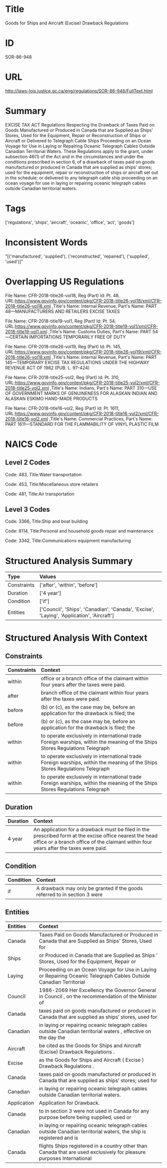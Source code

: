 # Title
Goods for Ships and Aircraft (Excise) Drawback Regulations


# ID
SOR-86-948

# URL
http://laws-lois.justice.gc.ca/eng/regulations/SOR-86-948/FullText.html


# Summary
EXCISE TAX ACT Regulations Respecting the Drawback of Taxes Paid on Goods Manufactured or Produced in Canada that are Supplied as Ships’ Stores, Used for the Equipment, Repair or Reconstruction of Ships or Aircraft or Delivered to Telegraph Cable Ships Proceeding on an Ocean Voyage for Use in Laying or Repairing Oceanic Telegraph Cables Outside Canadian Territorial Waters.
These Regulations apply to the grant, under subsection 46(1) of the Act and in the circumstances and under the conditions prescribed in section 6, of a drawback of taxes paid on goods manufactured or produced in Canada that are supplied as ships’ stores; used for the equipment, repair or reconstruction of ships or aircraft set out in the schedule; or delivered to any telegraph cable ship proceeding on an ocean voyage for use in laying or repairing oceanic telegraph cables outside Canadian territorial waters.


# Tags
['regulations', 'ships', 'aircraft', 'oceanic', 'office', 'act', 'goods']


# Inconsistent Words
"[('manufactured', 'supplied'), ('reconstructed', 'repaired'), ('supplied', 'used')]"


# Overlapping US Regulations
File Name: CFR-2018-title26-vol18, Reg (Part) Id: Pt. 48, URL:https://www.govinfo.gov/content/pkg/CFR-2018-title26-vol18/xml/CFR-2018-title26-vol18.xml
,Title's Name: Internal Revenue, Part's Name: PART 48—MANUFACTURERS AND RETAILERS EXCISE TAXES

File Name: CFR-2018-title19-vol1, Reg (Part) Id: Pt. 54, URL:https://www.govinfo.gov/content/pkg/CFR-2018-title19-vol1/xml/CFR-2018-title19-vol1.xml
,Title's Name: Customs Duties, Part's Name: PART 54—CERTAIN IMPORTATIONS TEMPORARILY FREE OF DUTY

File Name: CFR-2018-title26-vol19, Reg (Part) Id: Pt. 145, URL:https://www.govinfo.gov/content/pkg/CFR-2018-title26-vol19/xml/CFR-2018-title26-vol19.xml
,Title's Name: Internal Revenue, Part's Name: PART 145—TEMPORARY EXCISE TAX REGULATIONS UNDER THE HIGHWAY REVENUE ACT OF 1982 (PUB. L. 97-424)

File Name: CFR-2018-title25-vol2, Reg (Part) Id: Pt. 310, URL:https://www.govinfo.gov/content/pkg/CFR-2018-title25-vol2/xml/CFR-2018-title25-vol2.xml
,Title's Name: Indians, Part's Name: PART 310—USE OF GOVERNMENT MARKS OF GENUINENESS FOR ALASKAN INDIAN AND ALASKAN ESKIMO HAND-MADE PRODUCTS

File Name: CFR-2018-title16-vol2, Reg (Part) Id: Pt. 1611, URL:https://www.govinfo.gov/content/pkg/CFR-2018-title16-vol2/xml/CFR-2018-title16-vol2.xml
,Title's Name: Commercial Practices, Part's Name: PART 1611—STANDARD FOR THE FLAMMABILITY OF VINYL PLASTIC FILM




# NAICS Code
## Level 2 Codes
Code: 483, Title:Water transportation

Code: 453, Title:Miscellaneous store retailers

Code: 481, Title:Air transportation




## Level 3 Codes
Code: 3366, Title:Ship and boat building

Code: 8114, Title:Personal and household goods repair and maintenance

Code: 3342, Title:Communications equipment manufacturing







# Structured Analysis Summary
| Type        | Values                                                                                    |
|:------------|:------------------------------------------------------------------------------------------|
| Constraints | ['after', 'within', 'before']                                                             |
| Duration    | ['4 year']                                                                                |
| Condition   | ['if']                                                                                    |
| Entities    | ['Council', 'Ships', 'Canadian', 'Canada', 'Excise', 'Laying', 'Application', 'Aircraft'] |


# Structured Analysis With Context
 


## Constraints
| Constraints   | Context                                                                                                                      |
|:--------------|:-----------------------------------------------------------------------------------------------------------------------------|
| within        | office or a branch office of the claimant within  four years after the taxes were paid.                                      |
| after         | branch office of the claimant within four years after  the taxes were paid.                                                  |
| before        | (b) or (c), as the case may be, before an application for the drawback is filed; the                                         |
| before        | (b) or (c), as the case may be, before an application for the drawback is filed; the                                         |
| within        | to operate exclusively in international trade Foreign warships, within the meaning of the Ships Stores Regulations Telegraph |
| within        | to operate exclusively in international trade Foreign warships, within the meaning of the Ships Stores Regulations Telegraph |
| within        | to operate exclusively in international trade Foreign warships, within the meaning of the Ships Stores Regulations Telegraph |


## Duration
| Duration   | Context                                                                                                                                                                                         |
|:-----------|:------------------------------------------------------------------------------------------------------------------------------------------------------------------------------------------------|
| 4 year     | An application for a drawback must be filed in the prescribed form at the excise office nearest the head office or a branch office of the claimant within four years after the taxes were paid. |


## Condition
| Condition   | Context                                                                    |
|:------------|:---------------------------------------------------------------------------|
| if          | A drawback may only be granted  if the goods referred to in section 3 were |


## Entities
| Entities    | Context                                                                                                               |
|:------------|:----------------------------------------------------------------------------------------------------------------------|
| Canada      | Taxes Paid on Goods Manufactured or Produced in Canada that are Supplied as Ships’ Stores, Used for                   |
| Ships       | or Produced in Canada that are Supplied as Ships ’ Stores, Used for the Equipment, Repair or                          |
| Laying      | Proceeding on an Ocean Voyage for Use in Laying or Repairing Oceanic Telegraph Cables Outside Canadian Territorial    |
| Council     | 1986-2069 Her Excellency the Governor General in  Council , on the recommendation of the Minister of                  |
| Canada      | taxes paid on goods manufactured or produced in Canada that are supplied as ships’ stores, used for                   |
| Canadian    | in laying or repairing oceanic telegraph cables outside Canadian territorial waters , effective on the day the        |
| Aircraft    | be cited as the Goods for Ships and Aircraft  (Excise) Drawback Regulations .                                         |
| Excise      | as the Goods for Ships and Aircraft ( Excise ) Drawback Regulations .                                                 |
| Canada      | taxes paid on goods manufactured or produced in Canada that are supplied as ships’ stores; used for                   |
| Canadian    | in laying or repairing oceanic telegraph cables outside Canadian  territorial waters.                                 |
| Application | Application  for Drawback.                                                                                            |
| Canada      | to in section 3 were not used in Canada for any purpose before being supplied, used or                                |
| Canadian    | in laying or repairing oceanic telegraph cables outside Canadian territorial waters, the ship is registered and is    |
| Canada      | flights Ships registered in a country other than Canada that are used exclusively for pleasure purposes International |


